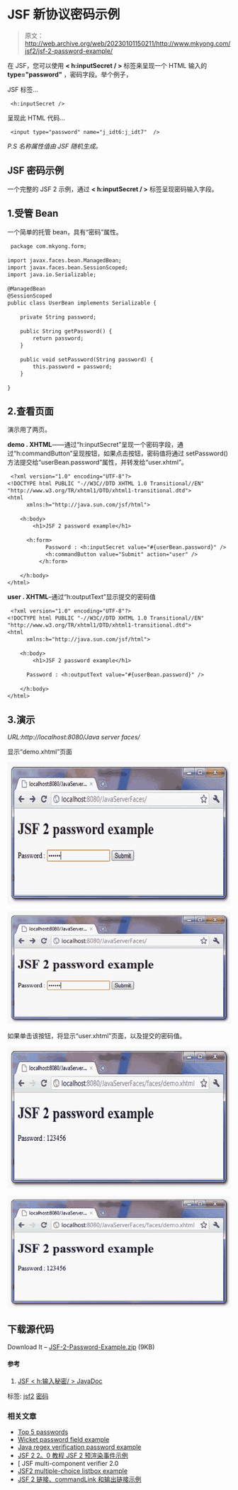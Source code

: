 # JSF 新协议密码示例

> 原文：<http://web.archive.org/web/20230101150211/http://www.mkyong.com/jsf2/jsf-2-password-example/>

在 JSF，您可以使用 **< h:inputSecret / >** 标签来呈现一个 HTML 输入的 **type="password"** ，密码字段。举个例子，

JSF 标签…

```
 <h:inputSecret /> 
```

呈现此 HTML 代码…

```
 <input type="password" name="j_idt6:j_idt7"  /> 
```

*P.S 名称属性值由 JSF 随机生成。*

## JSF 密码示例

一个完整的 JSF 2 示例，通过 **< h:inputSecret / >** 标签呈现密码输入字段。

## 1.受管 Bean

一个简单的托管 bean，具有“密码”属性。

```
 package com.mkyong.form;

import javax.faces.bean.ManagedBean;
import javax.faces.bean.SessionScoped;
import java.io.Serializable;

@ManagedBean
@SessionScoped
public class UserBean implements Serializable {

	private String password;

	public String getPassword() {
		return password;
	}

	public void setPassword(String password) {
		this.password = password;
	}

} 
```

## 2.查看页面

演示用了两页。

**demo . XHTML**——通过“h:inputSecret”呈现一个密码字段，通过“h:commandButton”呈现按钮，如果点击按钮，密码值将通过 setPassword()方法提交给“userBean.password”属性，并转发给“user.xhtml”。

```
 <?xml version="1.0" encoding="UTF-8"?>
<!DOCTYPE html PUBLIC "-//W3C//DTD XHTML 1.0 Transitional//EN" 
"http://www.w3.org/TR/xhtml1/DTD/xhtml1-transitional.dtd">
<html    
      xmlns:h="http://java.sun.com/jsf/html">

    <h:body>
    	<h1>JSF 2 password example</h1>

	  <h:form>
    		Password : <h:inputSecret value="#{userBean.password}" />
    		<h:commandButton value="Submit" action="user" />
    	  </h:form>

    </h:body>
</html> 
```

**user . XHTML**–通过“h:outputText”显示提交的密码值

```
 <?xml version="1.0" encoding="UTF-8"?>
<!DOCTYPE html PUBLIC "-//W3C//DTD XHTML 1.0 Transitional//EN" 
"http://www.w3.org/TR/xhtml1/DTD/xhtml1-transitional.dtd">
<html    
      xmlns:h="http://java.sun.com/jsf/html">

    <h:body>
    	<h1>JSF 2 password example</h1>

	  Password : <h:outputText value="#{userBean.password}" />

    </h:body>
</html> 
```

## 3.演示

*URL:http://localhost:8080/Java server faces/*

显示“demo.xhtml”页面

<noscript><img src="img/3b498ad224c663b2d89850bd89140d2d.png" alt="jsf2-password-example-1" title="jsf2-password-example-1" width="640" height="321" data-original-src="http://web.archive.org/web/20201212022634im_/http://www.mkyong.com/wp-content/uploads/2010/09/jsf2-password-example-1.png"/></noscript>

![jsf2-password-example-1](img/6ee0339cee5519e8a97737b9f164f21a.png "jsf2-password-example-1")

如果单击该按钮，将显示“user.xhtml”页面，以及提交的密码值。

<noscript><img src="img/c59e14b21d588358e560bd31eb58fb39.png" alt="jsf2-password-example-2" title="jsf2-password-example-2" width="640" height="321" data-original-src="http://web.archive.org/web/20201212022634im_/http://www.mkyong.com/wp-content/uploads/2010/09/jsf2-password-example-2.png"/></noscript>

![jsf2-password-example-2](img/ca31ceeb46431fab9c46684c716e3f46.png "jsf2-password-example-2")

## 下载源代码

Download It – [JSF-2-Password-Example.zip](http://web.archive.org/web/20201212022634/http://www.mkyong.com/wp-content/uploads/2010/09/JSF-2-Password-Example.zip) (9KB)

#### 参考

1.  [JSF < h:输入秘密/ > JavaDoc](http://web.archive.org/web/20201212022634/https://javaserverfaces.dev.java.net/nonav/docs/2.0/pdldocs/facelets/h/inputSecret.html)

标签: [jsf2](http://web.archive.org/web/20201212022634/https://mkyong.com/tag/jsf2/) [密码](http://web.archive.org/web/20201212022634/https://mkyong.com/tag/password/)<input type="hidden" id="mkyong-current-postId" value="7132">

### 相关文章

*   [Top 5 passwords](/web/20201212022634/https://mkyong.com/computer-tips/top-5-strongest-password/)
*   [Wicket password field example](/web/20201212022634/https://mkyong.com/wicket/wicket-password-field-example/)
*   [Java regex verification password example](/web/20201212022634/https://mkyong.com/regular-expressions/how-to-validate-password-with-regular-expression/)
*   [JSF 2 2。0 教程 JSF 2 预渲染事件示例](/web/20201212022634/https://mkyong.com/tutorials/jsf-2-0-tutorials/)
*   [ JSF multi-component verifier 2.0
*   [JSF2 multiple-choice listbox example](/web/20201212022634/https://mkyong.com/jsf2/jsf-2-multiple-select-listbox-example/)
*   [JSF 2 链接、commandLink 和输出链接示例](/web/20201212022634/https://mkyong.com/jsf2/jsf-2-link-commandlink-and-outputlink-example/)